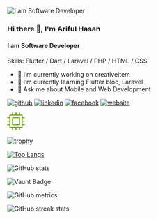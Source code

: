 ![I am Software Developer](https://images.deepai.org/art-image/e3e532998d074afb994b9dcd8f8102fc/a-realistic-digital-painting-of-a-software-developer-.jpg)
### Hi there 👋, I'm Ariful Hasan
#### I am Software Developer


Skills: Flutter / Dart / Laravel / PHP / HTML / CSS 

- 🔭 I’m currently working on creativeitem 
- 🌱 I’m currently learning Flutter bloc, Laravel 
- 💬 Ask me about Mobile and Web Development 


[<img src='https://cdn.jsdelivr.net/npm/simple-icons@3.0.1/icons/github.svg' alt='github' height='40'>](https://github.com/https://github.com/ariful-arif)  [<img src='https://cdn.jsdelivr.net/npm/simple-icons@3.0.1/icons/linkedin.svg' alt='linkedin' height='40'>](https://www.linkedin.com/in/https://www.linkedin.com/in/ariful-hasan-arif//)  [<img src='https://cdn.jsdelivr.net/npm/simple-icons@3.0.1/icons/facebook.svg' alt='facebook' height='40'>](https://www.facebook.com/https://www.facebook.com/share/167jYfRWMH/)  [<img src='https://cdn.jsdelivr.net/npm/simple-icons@3.0.1/icons/icloud.svg' alt='website' height='40'>](https://arif-hasan.netlify.app/)  

<a href='https://docs.github.com/en/developers'><img src='https://raw.githubusercontent.com/acervenky/animated-github-badges/master/assets/devbadge.gif' width='40' height='40'></a> 

[![trophy](https://github-profile-trophy.vercel.app/?username=https://github.com/ariful-arif)](https://github.com/ryo-ma/github-profile-trophy)

[![Top Langs](https://github-readme-stats.vercel.app/api/top-langs/?username=https://github.com/ariful-arif)](https://github.com/anuraghazra/github-readme-stats)

![GitHub stats](https://github-readme-stats.vercel.app/api?username=https://github.com/ariful-arif&show_icons=true&count_private=true)  

![Vaunt Badge](https://api.vaunt.dev/v1/github/entities/https://github.com/ariful-arif/contributions?format=svg&private=true)  

![GitHub metrics](https://metrics.lecoq.io/https://github.com/ariful-arif)  

![GitHub streak stats](https://streak-stats.demolab.com/?user=https://github.com/ariful-arif)  

